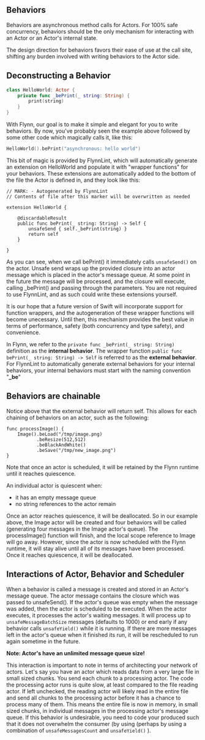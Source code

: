 ## Behaviors

Behaviors are asynchronous method calls for Actors. For 100% safe concurrency, behaviors should be the only mechanism for interacting with an Actor or an Actor's internal state.

The design direction for behaviors favors their ease of use at the call site, shifting any burden involved with writing behaviors to the Actor side.


## Deconstructing a Behavior

```swift
class HelloWorld: Actor {
    private func _bePrint(_ string: String) {
        print(string)
    }
}
```

With Flynn, our goal is to make it simple and elegant for you to write behaviors. By now, you've probably seen the example above followed by some other code which magically calls it, like this:

```swift
HelloWorld().bePrint("asynchronous: hello world")
```

This bit of magic is provided by FlynnLint, which will automatically generate an extension on HelloWorld and populate it with "wrapper functions" for your behaviors.  These extensions are automatically added to the bottom of the file the Actor is defined in, and they look like this:

```
// MARK: - Autogenerated by FlynnLint
// Contents of file after this marker will be overwritten as needed

extension HelloWorld {

    @discardableResult
    public func bePrint(_ string: String) -> Self {
        unsafeSend { self._bePrint(string) }
        return self
    }

}
```

As you can see, when we call bePrint() it immediately calls ```unsafeSend()``` on the actor. Unsafe send wraps up the provided closure into an actor message which is placed in the actor's message queue. At some point in the future the message will be processed, and the closure will execute, calling _bePrint() and passing through the parameters.  You are not required to use FlynnLint, and as such could write these extensions yourself.

It is our hope that a future version of Swift will incorporate support for function wrappers, and the autogeneration of these wrapper functions will become unecessary.  Until then, this mechanism provides the best value in terms of performance, safety (both concurrency and type safety), and convenience.

In Flynn, we refer to the ```private func _bePrint(_ string: String)``` definition as the **internal behavior**.  The wrapper function ```public func bePrint(_ string: String) -> Self``` is referred to as the **external behavior**.  For FlynnLint to automatically generate external behaviors for your internal behaviors, your internal behaviors must start with the naming convention "**_be**"

## Behaviors are chainable

Notice above that the external behavior will return self. This allows for each chaining of behaviors on an actor, such as the following:

```
func processImage() {
    Image().beLoad("/tmp/image.png)
           .beResize(512,512)
           .beBlackAndWhite()
           .beSave("/tmp/new_image.png")
}
```

Note that once an actor is scheduled, it will be retained by the Flynn runtime until it reaches quiescence.

An individual actor is quiescent when:

- it has an empty message queue
- no string references to the actor remain

Once an actor reaches quiescence, it will be deallocated. So in our example above, the Image actor will be created and four behaviors will be called (generating four messages in the Image actor's queue).  The processImage() function will finish, and the local scope reference to Image will go away. However, since the actor is now scheduled with the Flynn runtime, it will stay alive until all of its messages have been processed. Once it reaches quiescence, it will be deallocated.


## Interactions of Actor, Behavior and Scheduler

When a behavior is called a message is created and stored in an Actor's message queue.  The actor message contains the closure which was passed to unsafeSend(). If the actor's queue was empty when the message was added, then the actor is scheduled to be executed.  When the actor executes, it processes the actor's waiting messages.  It will process up to ```unsafeMessageBatchSize``` messages (defaults to 1000) or end early if any behavior calls ```unsafeYield()``` while it is running.  If there are more messages left in the actor's queue when it finished its run, it will be rescheduled to run again sometime in the future.

**Note: Actor's have an unlimited message queue size!**

This interaction is important to note in terms of architecting your network of actors. Let's say you have an actor which reads data from a very large file in small sized chunks. You send each chunk to a processing actor. The code the processing actor runs is quite slow, at least compared to the file reading actor. If left unchecked, the reading actor will likely read in the entire file and send all chunks to the processing actor before it has a chance to process many of them. This means the entire file is now in memory, in small sized chunks, in individual messages in the processing actor's message queue.  If this behavior is undesirable, you need to code your produced such that it does not overwhelm the consumer (by using (perhaps by using a combination of ```unsafeMessagesCount``` and ```unsafeYield()``` ).

